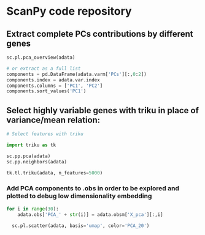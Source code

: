 # ScanPy code repository

## Extract complete PCs contributions by different genes

```python
sc.pl.pca_overview(adata)

# or extract as a full list
components = pd.DataFrame(adata.varm['PCs'][:,0:2])
components.index = adata.var.index
components.columns = ['PC1', 'PC2']
components.sort_values('PC1')

```

## Select highly variable genes with triku in place of variance/mean relation: 

```python
# Select features with triku

import triku as tk

sc.pp.pca(adata)
sc.pp.neighbors(adata)

tk.tl.triku(adata, n_features=5000)
```

### Add PCA components to .obs in order to be explored and plotted to debug low dimensionality embedding

```python
for i in range(30):
	adata.obs['PCA_' + str(i)] = adata.obsm['X_pca'][:,i]
  
  sc.pl.scatter(adata, basis='umap', color='PCA_20')

```

